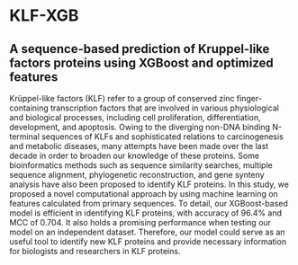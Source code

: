 # KLF-XGB

## A sequence-based prediction of Kruppel-like factors proteins using XGBoost and optimized features

Krüppel-like factors (KLF) refer to a group of conserved zinc finger-containing transcription factors that are involved in various physiological and biological processes, including cell proliferation, differentiation, development, and apoptosis. Owing to the diverging non-DNA binding N-terminal sequences of KLFs and sophisticated relations to carcinogenesis and metabolic diseases, many attempts have been made over the last decade in order to broaden our knowledge of these proteins. Some bioinformatics methods such as sequence similarity searches, multiple sequence alignment, phylogenetic reconstruction, and gene synteny analysis have also been proposed to identify KLF proteins. In this study, we proposed a novel computational approach by using machine learning on features calculated from primary sequences. To detail, our XGBoost-based model is efficient in identifying KLF proteins, with accuracy of 96.4% and MCC of 0.704. It also holds a promising performance when testing our model on an independent dataset. Therefore, our model could serve as an useful tool to identify new KLF proteins and provide necessary information for biologists and researchers in KLF proteins.

